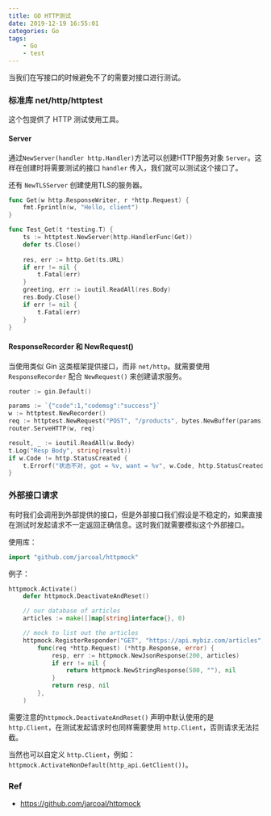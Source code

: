 ```yaml
---
title: GO HTTP测试
date: 2019-12-19 16:55:01
categories: Go
tags:
    - Go
    - test
---
```


当我们在写接口的时候避免不了的需要对接口进行测试。

### 标准库 net/http/httptest

这个包提供了 HTTP 测试使用工具。

#### Server 

通过`NewServer(handler http.Handler)`方法可以创建HTTP服务对象 `Server`。这样在创建时将需要测试的接口 `handler` 传入，我们就可以测试这个接口了。

还有 `NewTLSServer` 创建使用TLS的服务器。

<!--more-->

```go
func Get(w http.ResponseWriter, r *http.Request) {
    fmt.Fprintln(w, "Hello, client")
}

func Test_Get(t *testing.T) {
    ts := httptest.NewServer(http.HandlerFunc(Get))
    defer ts.Close()
    
    res, err := http.Get(ts.URL)
    if err != nil {
    	t.Fatal(err)
    }
    greeting, err := ioutil.ReadAll(res.Body)
    res.Body.Close()
    if err != nil {
    	t.Fatal(err)
    }
}
```

#### ResponseRecorder 和 NewRequest()

当使用类似 Gin 这类框架提供接口，而非 `net/http`。就需要使用 `ResponseRecorder`  配合 `NewRequest()` 来创建请求服务。


```go
router := gin.Default()

params := `{"code":1,"codemsg":"success"}`
w := httptest.NewRecorder()
req := httptest.NewRequest("POST", "/products", bytes.NewBuffer(params))
router.ServeHTTP(w, req)

result, _ := ioutil.ReadAll(w.Body)
t.Log("Resp Body", string(result))
if w.Code != http.StatusCreated {
	t.Errorf("状态不对, got = %v, want = %v", w.Code, http.StatusCreated)
}
```

### 外部接口请求

有时我们会调用到外部提供的接口，但是外部接口我们假设是不稳定的，如果直接在测试时发起请求不一定返回正确信息。这时我们就需要模拟这个外部接口。

使用库：

```go
import "github.com/jarcoal/httpmock"
```

例子：

```go
httpmock.Activate()
	defer httpmock.DeactivateAndReset()

	// our database of articles
	articles := make([]map[string]interface{}, 0)

	// mock to list out the articles
	httpmock.RegisterResponder("GET", "https://api.mybiz.com/articles",
		func(req *http.Request) (*http.Response, error) {
			resp, err := httpmock.NewJsonResponse(200, articles)
			if err != nil {
				return httpmock.NewStringResponse(500, ""), nil
			}
			return resp, nil
		},
	)
```

需要注意的`httpmock.DeactivateAndReset()` 声明中默认使用的是 `http.Client`，在测试发起请求时也同样需要使用 `http.Client`，否则请求无法拦截。

当然也可以自定义 `http.Client`，例如：`httpmock.ActivateNonDefault(http_api.GetClient())`。

### Ref

* https://github.com/jarcoal/httpmock